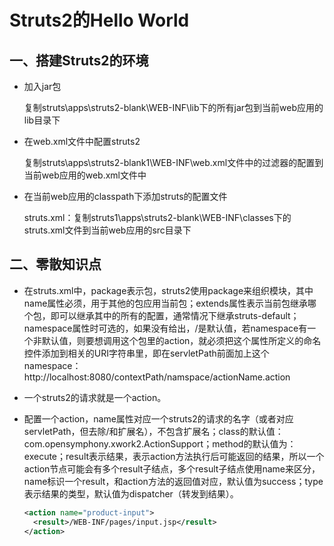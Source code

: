 # Struts2的Hello World

## 一、搭建Struts2的环境

- 加入jar包

  复制struts\apps\struts2-blank\WEB-INF\lib下的所有jar包到当前web应用的lib目录下

- 在web.xml文件中配置struts2

  复制struts\apps\struts2-blank1\WEB-INF\web.xml文件中的过滤器的配置到当前web应用的web.xml文件中

- 在当前web应用的classpath下添加struts的配置文件

  struts.xml：复制struts1\apps\struts2-blank\WEB-INF\classes下的struts.xml文件到当前web应用的src目录下

## 二、零散知识点

- 在struts.xml中，package表示包，struts2使用package来组织模块，其中name属性必须，用于其他的包应用当前包；extends属性表示当前包继承哪个包，即可以继承其中的所有的配置，通常情况下继承struts-default；namespace属性时可选的，如果没有给出，/是默认值，若namespace有一个非默认值，则要想调用这个包里的action，就必须把这个属性所定义的命名控件添加到相关的URI字符串里，即在servletPath前面加上这个namespace：http://localhost:8080/contextPath/namspace/actionName.action

- 一个struts2的请求就是一个action。

- 配置一个action，name属性对应一个struts2的请求的名字（或者对应servletPath，但去除/和扩展名），不包含扩展名；class的默认值：com.opensymphony.xwork2.ActionSupport；method的默认值为：execute；result表示结果，表示action方法执行后可能返回的结果，所以一个action节点可能会有多个result子结点，多个result子结点使用name来区分，name标识一个result，和action方法的返回值对应，默认值为success；type表示结果的类型，默认值为dispatcher（转发到结果）。

  ```xml
  <action name="product-input">
  	<result>/WEB-INF/pages/input.jsp</result>
  </action>
  ```